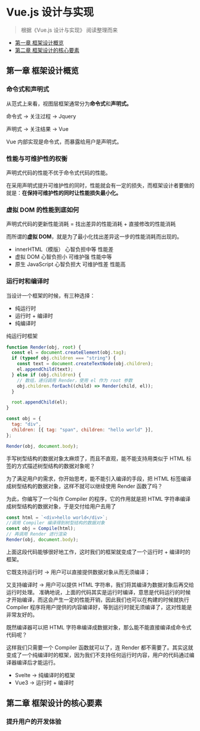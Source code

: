 # Vue.js 设计与实现

> 根据《Vue.js 设计与实现》 阅读整理而来

<!-- - 框架设计概览
- 响应系统
- 渲染器
- 组件化
- 编译器
- 服务端渲染 -->

- [第一章 框架设计概览](#第一章-框架设计概览)
- [第二章 框架设计的核心要素](#第二章-框架设计的核心要素)

## 第一章 框架设计概览

### 命令式和声明式

从范式上来看，视图层框架通常分为**命令式**和**声明式。**

命令式 -> 关注过程 -> Jquery

声明式 -> 关注结果 -> Vue

Vue 内部实现是命令式，而暴露给用户是声明式。

### 性能与可维护性的权衡

声明式代码的性能不优于命令式代码的性能。

在采用声明式提升可维护性的同时，性能就会有一定的损失，而框架设计者要做的就是：**在保持可维护性的同时让性能损失最小化。**

### 虚拟 DOM 的性能到底如何

声明式代码的更新性能消耗 = 找出差异的性能消耗 + 直接修改的性能消耗

而所谓的**虚拟 DOM**，就是为了最小化找出差异这一步的性能消耗而出现的。

- innerHTML（模版） 心智负担中等 性能差
- 虚拟 DOM 心智负担小 可维护强 性能中等
- 原生 JavaScript 心智负担大 可维护性差 性能高

### 运行时和编译时

当设计一个框架的时候，有三种选择：

- 纯运行时
- 运行时 + 编译时
- 纯编译时

纯运行时框架

```jsx
function Render(obj, root) {
  const el = document.createElement(obj.tag);
  if (typeof obj.children === "string") {
    const text = document.createTextNode(obj.children);
    el.appendChild(text);
  } else if (obj.children) {
    // 数组，递归调用 Render，使用 el 作为 root 参数
    obj.children.forEach((child) => Render(child, el));
  }

  root.appendChild(el);
}

const obj = {
  tag: "div",
  children: [{ tag: "span", children: "hello world" }],
};

Render(obj, document.body);
```

手写树型结构的数据对象太麻烦了，而且不直观，能不能支持用类似于 HTML 标签的方式描述树型结构的数据对象呢？

为了满足用户的需求，你开始思考，能不能引入编译的手段，把 HTML 标签编译成树型结构的数据对象，这样不就可以继续使用 Render 函数了吗？

为此，你编写了一个叫作 Compiler 的程序，它的作用就是把 HTML 字符串编译成树型结构的数据对象，于是交付给用户去用了

```jsx
const html = `<div>hello world</div>`;
//调用 Compiler 编译得到树型结构的数据对象
const obj = Compile(html);
// 再调用 Render 进行渲染
Render(obj, document.body);
```

上面这段代码能够很好地工作，这时我们的框架就变成了一个运行时 + 编译时的框架。

它既支持运行时 -> 用户可以直接提供数据对象从而无须编译；

又支持编译时 -> 用户可以提供 HTML 字符串，我们将其编译为数据对象后再交给运行时处理。
准确地说，上面的代码其实是运行时编译，意思是代码运行的时候才开始编译，而这会产生一定的性能开销，因此我们也可以在构建的时候就执行 Compiler 程序将用户提供的内容编译好，等到运行时就无须编译了，这对性能是非常友好的。

既然编译器可以把 HTML 字符串编译成数据对象，那么能不能直接编译成命令式代码呢？

这样我们只需要一个 Compiler 函数就可以了，连 Render 都不需要了。其实这就变成了一个纯编译时的框架，因为我们不支持任何运行时内容，用户的代码通过编译器编译后才能运行。

- Svelte -> 纯编译时的框架
- Vue3 -> 运行时 + 编译时

## 第二章 框架设计的核心要素

### 提升用户的开发体验
